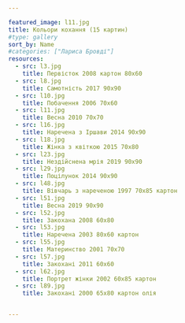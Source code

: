 ```yaml
---

featured_image: l11.jpg
title: Кольори кохання (15 картин)
#type: gallery
sort_by: Name
#categories: ["Лариса Бровді"]
resources:
  - src: l3.jpg 
    title: Первісток 2008 картон 80х60
  - src: l8.jpg 
    title: Самотність 2017 90х90
  - src: l10.jpg 
    title: Побачення 2006 70х60
  - src: l11.jpg 
    title: Весна 2010 70х70
  - src: l16.jpg 
    title: Наречена з Іршави 2014 90х90
  - src: l18.jpg 
    title: Жінка з квіткою 2015 70х80
  - src: l23.jpg 
    title: Нездійснена мрія 2019 90х90
  - src: l29.jpg 
    title: Поцілунок 2014 90х90
  - src: l48.jpg 
    title: Вівчарь з нареченою 1997 70х85 картон
  - src: l51.jpg 
    title: Весна 2019 90х90
  - src: l52.jpg 
    title: Закохана 2008 60х80
  - src: l53.jpg 
    title: Наречена 2003 80х60 картон
  - src: l55.jpg 
    title: Материнство 2001 70х70
  - src: l57.jpg 
    title: Закохані 2011 60х60
  - src: l62.jpg 
    title: Портрет жінки 2002 60х85 картон
  - src: l89.jpg 
    title: Закохані 2000 65х80 картон олія


---
```


